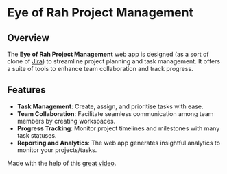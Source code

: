 # Eye of Rah Project Management

## Overview

The **Eye of Rah Project Management** web app is designed (as a sort of clone of [Jira](https://www.atlassian.com/software/jira)) to streamline project planning and task management. It offers a suite of tools to enhance team collaboration and track progress.

## Features

- **Task Management**: Create, assign, and prioritise tasks with ease.
- **Team Collaboration**: Facilitate seamless communication among team members by creating workspaces.
- **Progress Tracking**: Monitor project timelines and milestones with many task statuses.
- **Reporting and Analytics**: The web app generates insightful analytics to monitor your projects/tasks.

Made with the help of this [great video](https://www.youtube.com/watch?v=Av9C7xlV0fA).